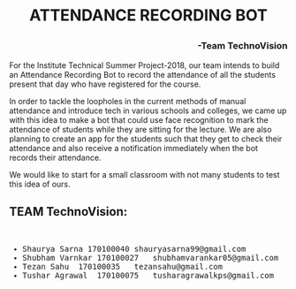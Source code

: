 # <p align="center">ATTENDANCE RECORDING BOT</p>

### <p align="right">-Team TechnoVision</p>

For the Institute Technical Summer Project-2018, our team intends to build an Attendance Recording Bot to record the attendance of all the students present that day who have registered for the course. 

In order to tackle the loopholes in the current methods of manual attendance and introduce tech in various schools and colleges, we came up with this idea to make a bot that could use face recognition to mark the attendance of students while they are sitting for the lecture. We are also planning to create an app for the students such that they get to check their attendance and also receive a notification immediately when the bot records their attendance.

We would like to start for a small classroom with not many students to test this idea of ours.


## TEAM TechnoVision:
<pre>
<ul type="">
<li>Shaurya Sarna 170100040	shauryasarna99@gmail.com
<li>Shubham Varnkar 170100027	shubhamvarankar05@gmail.com
<li>Tezan Sahu  170100035	tezansahu@gmail.com
<li>Tushar Agrawal  170100075	tusharagrawalkps@gmail.com
</pre>
